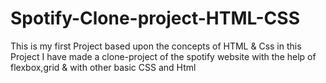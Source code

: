 # Spotify-Clone-project-HTML-CSS
This is my first Project based upon the concepts of HTML & Css 
in this Project I have made a clone-project of the spotify website with the help of flexbox,grid & with other basic CSS and Html

